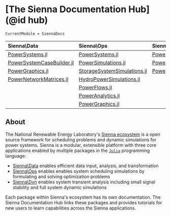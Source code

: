 # [The Sienna Documentation Hub](@id hub)

```@meta
CurrentModule = SiennaDocs
```

| Sienna\Data | Sienna\Ops | Sienna\Dyn |
| :----------- | :---------- | :---------- |
| [PowerSystems.jl](https://nrel-sienna.github.io/PowerSystems.jl/stable/) | [PowerSystems.jl](https://nrel-sienna.github.io/PowerSystems.jl/stable/) | [PowerSystems.jl](https://nrel-sienna.github.io/PowerSystems.jl/stable/) |
| [PowerSystemCaseBuilder.jl](https://github.com/NREL-Sienna/PowerSystemCaseBuilder.jl) | [PowerSimulations.jl](https://nrel-sienna.github.io/PowerSimulations.jl/stable/) | [PowerSimulationsDynamics.jl](https://nrel-sienna.github.io/PowerSimulationsDynamics.jl/stable/) |
| [PowerGraphics.jl](https://nrel-sienna.github.io/PowerGraphics.jl/stable/) | [StorageSystemSimulations.jl](https://nrel-sienna.github.io/StorageSystemsSimulations.jl/stable/) | [PowerGraphics.jl](https://nrel-sienna.github.io/PowerGraphics.jl/stable/) |
| [PowerNetworkMatrices.jl](https://nrel-sienna.github.io/PowerNetworkMatrices.jl/stable/) | [HydroPowerSimulations.jl](https://github.com/NREL-Sienna/HydroPowerSimulations.jl) | |
| | [PowerFlows.jl](https://nrel-sienna.github.io/PowerFlows.jl/stable/) | |
| | [PowerAnalytics.jl](https://nrel-sienna.github.io/PowerAnalytics.jl/stable/) | |
| | [PowerGraphics.jl](https://nrel-sienna.github.io/PowerGraphics.jl/stable/) | |

## About

The National Renewable Energy Laboratory's [Sienna ecosystem](https://www.nrel.gov/analysis/sienna.html)
is a open source framework for scheduling problems and dynamic simulations for power systems.
Sienna is a modular, extensible platform with three core applications enabled by multiple
packages in the [`Julia`](http://www.julialang.org) programming language:

  - [Sienna\Data](https://github.com/NREL-Sienna/Sienna?tab=readme-ov-file#siennadata) enables
    efficient data input, analysis, and transformation
  - [Sienna\Ops](https://github.com/NREL-Sienna/Sienna?tab=readme-ov-file#siennaops) enables
    enables system scheduling simulations by formulating and solving optimization problems
  - [Sienna\Dyn](https://github.com/NREL-Sienna/Sienna?tab=readme-ov-file#siennadyn) enables
    system transient analysis including small signal stability and full system dynamic
    simulations

Each package within Sienna's ecosystem has its own documentation. The Sienna Documentation Hub
links these packages and provides tutorials for new users to learn capabilities across the
Sienna applications. 
